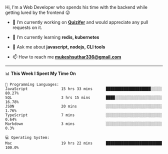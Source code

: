 Hi, I'm a Web Developer who spends his time with the backend while getting lured by the frontend 😜

- 🔭 I’m currently working on **[Quizifer](https://github.com/SutharMukesh/Quizifer/)** and would appreciate any pull requests on it.

- 🌱 I’m currently learning **redis, kubernetes**

- 💬 Ask me about **javascript, nodejs, CLI tools**

- 📫 How to reach me **mukeshsuthar336@gmail.com**

---
<!--START_SECTION:waka-->
📊 **This Week I Spent My Time On** 

```text
💬 Programming Languages: 
JavaScript               15 hrs 33 mins      ████████████████████░░░░░   80.27% 
SQL                      3 hrs 15 mins       ████░░░░░░░░░░░░░░░░░░░░░   16.78% 
JSON                     20 mins             ░░░░░░░░░░░░░░░░░░░░░░░░░   1.76% 
TypeScript               7 mins              ░░░░░░░░░░░░░░░░░░░░░░░░░   0.64% 
Markdown                 3 mins              ░░░░░░░░░░░░░░░░░░░░░░░░░   0.3%

💻 Operating System: 
Mac                      19 hrs 22 mins      █████████████████████████   100.0%

```


<!--END_SECTION:waka-->

